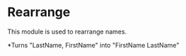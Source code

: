 Rearrange
==========

This module is used to rearrange names.

*Turns "LastName, FirstName" into "FirstName LastName"


